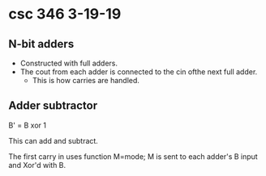 # csc 346 3-19-19

## N-bit adders
- Constructed with full adders.
- The cout from each adder is connected to the cin ofthe next full adder.
	- This is how carries are handled.

## Adder subtractor
B' = B xor 1

This can add and subtract.

The first carry in uses function M=mode; M is sent to each adder's B input and Xor'd with B.
